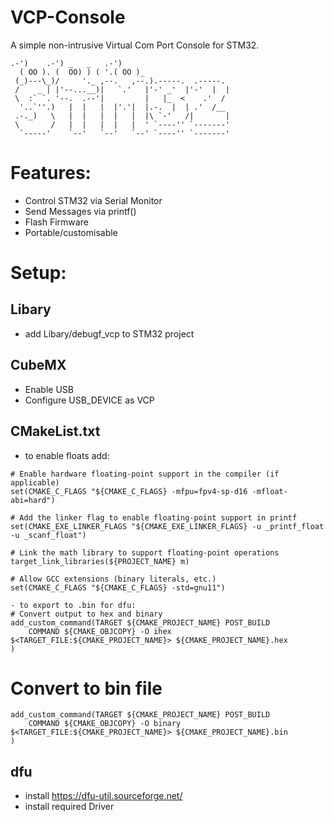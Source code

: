 # VCP-Console
A simple non-intrusive
Virtual Com Port Console for STM32.
```
.-')    .-') _   _   .-')
  ( OO ). (  OO) ) ( '.( OO )_
 (_)---\_)/     '._ ,--.   ,--.).-----.  .-----.  
 /    _ | |'--...__)|   `.'   |'-' _'  |'-'  |  | 
 \  :` `. '--.  .--'|         |   |_  <    .'  /  
  '..`''.)   |  |   |  |'.'|  |.-.  |  | .'  /__  
 .-._)   \   |  |   |  |   |  |\ `-'   /|       | 
 \       /   |  |   |  |   |  ' `----'' `-------' 
  `-----'    `--'   `--'   `--' `----'' `-------' 
```

# Features:
- Control STM32 via Serial Monitor
- Send Messages via printf()
- Flash Firmware
- Portable/customisable

# Setup:
## Libary
- add Libary/debugf_vcp to STM32 project

## CubeMX
- Enable USB
- Configure USB_DEVICE as VCP

## CMakeList.txt

- to enable floats add:
```
# Enable hardware floating-point support in the compiler (if applicable)
set(CMAKE_C_FLAGS "${CMAKE_C_FLAGS} -mfpu=fpv4-sp-d16 -mfloat-abi=hard")

# Add the linker flag to enable floating-point support in printf
set(CMAKE_EXE_LINKER_FLAGS "${CMAKE_EXE_LINKER_FLAGS} -u _printf_float -u _scanf_float")

# Link the math library to support floating-point operations
target_link_libraries(${PROJECT_NAME} m)

# Allow GCC extensions (binary literals, etc.)
set(CMAKE_C_FLAGS "${CMAKE_C_FLAGS} -std=gnu11")

- to export to .bin for dfu:
# Convert output to hex and binary
add_custom_command(TARGET ${CMAKE_PROJECT_NAME} POST_BUILD
    COMMAND ${CMAKE_OBJCOPY} -O ihex $<TARGET_FILE:${CMAKE_PROJECT_NAME}> ${CMAKE_PROJECT_NAME}.hex
)
```
# Convert to bin file
```
add_custom_command(TARGET ${CMAKE_PROJECT_NAME} POST_BUILD
    COMMAND ${CMAKE_OBJCOPY} -O binary $<TARGET_FILE:${CMAKE_PROJECT_NAME}> ${CMAKE_PROJECT_NAME}.bin
)
```
## dfu
- install https://dfu-util.sourceforge.net/
- install required Driver 
